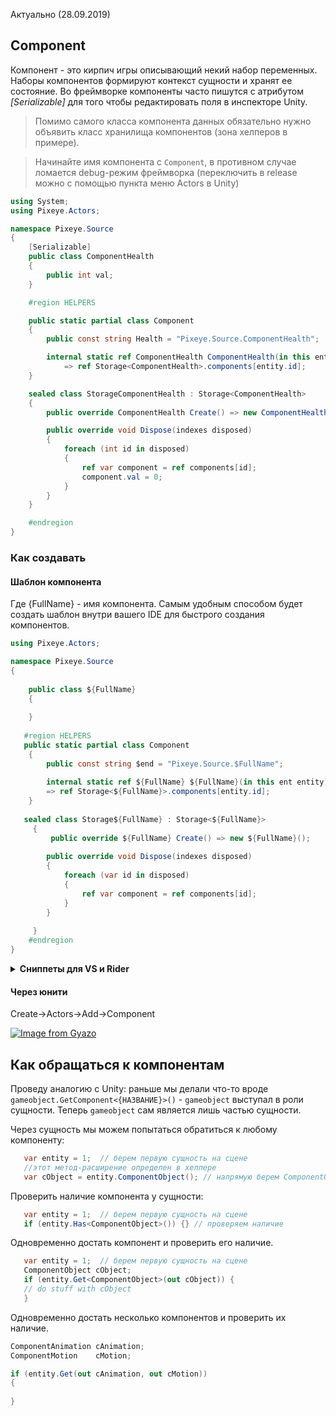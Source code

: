 Актуально (28.09.2019)

## Component
Компонент - это кирпич игры описывающий некий набор переменных. Наборы компонентов формируют контекст сущности и хранят ее состояние. Во фреймворке компоненты часто пишутся с атрибутом _[Serializable]_ для того чтобы редактировать поля в инспекторе Unity.  
>Помимо самого класса компонента данных обязательно нужно объявить класс хранилища компонентов (зона хелперов в примере).  

>Начинайте имя компонента с `Component`, в противном случае ломается debug-режим фреймворка (переключить в release можно с помощью пункта меню Actors в Unity)
```csharp
using System;
using Pixeye.Actors;

namespace Pixeye.Source
{
	[Serializable]
	public class ComponentHealth
	{
		public int val;
	}

	#region HELPERS

	public static partial class Component
	{
		public const string Health = "Pixeye.Source.ComponentHealth";

		internal static ref ComponentHealth ComponentHealth(in this ent entity)
			=> ref Storage<ComponentHealth>.components[entity.id];
	}

	sealed class StorageComponentHealth : Storage<ComponentHealth>
	{
		public override ComponentHealth Create() => new ComponentHealth();

		public override void Dispose(indexes disposed)
		{
			foreach (int id in disposed)
			{
				ref var component = ref components[id];
				component.val = 0;
			}
		}
	}

	#endregion
}
```

### Как создавать 

#### Шаблон компонента
Где {FullName} - имя компонента. Самым удобным способом будет создать шаблон внутри вашего IDE для быстрого создания компонентов.
```csharp
using Pixeye.Actors;

namespace Pixeye.Source
{
 
    public class ${FullName}
    {
     
    }
      
   #region HELPERS
   public static partial class Component
    {
        public const string $end = "Pixeye.Source.$FullName";
    
		internal static ref ${FullName} ${FullName}(in this ent entity)
		=> ref Storage<${FullName}>.components[entity.id];
    }
    
   sealed class Storage${FullName} : Storage<${FullName}>
     {
	     public override ${FullName} Create() => new ${FullName}();
	     
	    public override void Dispose(indexes disposed)
		{
			foreach (var id in disposed)
			{
				ref var component = ref components[id];
			}
		}
	     
     }
    #endregion
}
```
<details>
<summary><b>Сниппеты для VS и Rider</b></summary>

#### Код сниппета для Visual Studio
Shortcut для вызова сниппета - `comp`. После двойного нажатия TAB вам нужно ввести имя компонента (без префикса Component, он уже прописан), после чего вы можете нажать снова TAB и ввести namespace, в котором находится класс компонента данных (или отредактируйте сниппет, исключив это).
```xml
<?xml version="1.0" encoding="utf-8"?>
<CodeSnippets xmlns="http://schemas.microsoft.com/VisualStudio/2005/CodeSnippet">
  <CodeSnippet Format="1.0.0">
    <Header>
      <Title>Класс компонента данных</Title>
      <Shortcut>comp</Shortcut>
      <Description>Шаблон компонента данных</Description>
      <SnippetTypes>
        <SnippetType>Expansion</SnippetType>
      </SnippetTypes>
    </Header>
    <Snippet>
      <Imports>
        <Import>
          <Namespace>Pixeye.Actors</Namespace>
        </Import>
      </Imports>
      <Declarations>
        <Literal>
          <ID>shortname</ID>
          <ToolTip>Имя компонента без суффиксов</ToolTip>
          <Default>Name</Default>
        </Literal>
        <Literal>
          <ID>namespace</ID>
          <ToolTip>Неймспэйс в котором находится класс компонента данных</ToolTip>
          <Default>Namespace</Default>
        </Literal>
      </Declarations>
      <Code Language="csharp">
        <![CDATA[
        public class Component$shortname$
        {
			$end$
        }
      
   #region HELPERS
   public static partial class Component
    {
     public const string $shortname$ = "$namespace$.Component$shortname$";
		internal static ref Component$shortname$ Component$shortname$(in this ent entity)
		=> ref Storage<Component$shortname$>.components[entity.id];
    }
    
   sealed class Storage$shortname$ : Storage<Component$shortname$>
     {
	     public override Component$shortname$ Create() => new Component$shortname$();
	     
	    public override void Dispose(indexes disposed)
		  {
			  foreach (var id in disposed)
			  {
				ref var component = ref components[id];
				//dispose (reset) logic
			  }
		  }
      
     }
    #endregion
	]]>
      </Code>
    </Snippet>
  </CodeSnippet>
</CodeSnippets>
```
Чтобы использовать сниппет, разместите файл с расширением **.snippet** по расположению **%USERPROFILE%\Documents\Visual Studio 2019\Code Snippets\Visual C#\My Code Snippets**.  

[Руководство](https://docs.microsoft.com/ru-ru/visualstudio/ide/walkthrough-creating-a-code-snippet?view=vs-2019 "Официальное руководство с msdn") по сниппетам. [(доп.)](https://professorweb.ru/my/programs/visual-studio/level2/2_17.php "Руководство на DoctorWeb")  
#### Live Template in Rider
Перейдите в `Settings -> Editor -> Live template`. Выберите C#, нажмите `New template` (справа ввверху). Заполните поле кода сниппета:
```csharp
    public class Component$shortname$
     {
			$end$
     }
      
   #region HELPERS
   public static partial class Component
    {
     public const string $shortname$ = "$namespace$.Component$shortname$";
		internal static ref Component$shortname$ Component$shortname$(in this Pixeye.Actors.ent entity)
		=> ref Storage<Component$shortname$>.components[entity.id];
    }
    
   sealed class Storage$shortname$ : Storage<Component$shortname$>
     {
	     public override Component$shortname$ Create() => new Component$shortname$();
	     
	     public override void Dispose(Pixeye.Actors.indexes disposed)
		  {
			  foreach (var id in disposed)
			  {
				ref var component = ref components[id];
				//dispose (reset) logic
			  }
		  }
      
     }
    #endregion
```
Настройте сниппет:  

![Настройки](https://i.gyazo.com/42b7d5c53fadc9ffcd556cd28fd50800.png)  

Расположите переменные в удобном для вас порядке их ввода (как на картинке). Также нажмите `change macro` и выберите *containing type name* для переменной `shortname`:  

![Порядок](https://i.gyazo.com/b2f99435db63fc9f095b35a2827599a9.png)  

Настройте `change macro` для `namespace`:  

![macro](https://i.gyazo.com/891d22af20b4f0d5dc8e9a01db0ec853.png)  
[Руководство](https://www.jetbrains.com/help/idea/creating-and-editing-live-templates.html "live templates for rider") по сниппетам.
</details>  

#### Через юнити
Create->Actors->Add->Component

[![Image from Gyazo](https://i.gyazo.com/29e7fd2c1f07c7ff8104fa6d1dc7ca45.gif)](https://gyazo.com/29e7fd2c1f07c7ff8104fa6d1dc7ca45)

## Как обращаться к компонентам
Проведу аналогию с Unity: раньше мы делали что-то вроде `gameobject.GetComponent<{НАЗВАНИЕ}>()` - `gameobject` выступал в роли сущности. Теперь `gameobject` сам является лишь частью сущности.  

Через сущность мы можем попытаться обратиться к любому компоненту:
```csharp
   var entity = 1;  // берем первую сущность на сцене
   //этот метод-расширение определен в хелпере
   var cObject = entity.ComponentObject(); // напрямую берем ComponentObject
```
Проверить наличие компонента у сущности:
```csharp
   var entity = 1;  // берем первую сущность на сцене
   if (entity.Has<ComponentObject>()) {} // проверяем наличие
```
Одновременно достать компонент и проверить его наличие.
```csharp
   var entity = 1;  // берем первую сущность на сцене
   ComponentObject cObject;  
   if (entity.Get<ComponentObject>(out cObject)) {
   // do stuff with cObject
   } 
```

Одновременно достать несколько компонентов и проверить их наличие.
 
```csharp
ComponentAnimation cAnimation;
ComponentMotion    cMotion;

if (entity.Get(out cAnimation, out cMotion))
{
				 
}
```


